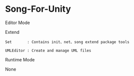 # Song-For-Unity





Editor  Mode

  Extend

    Set	      : Contains init、net、song extend package tools

    UMLEditor : Create and manage UML files



Runtime Mode

  None

